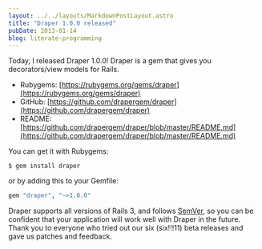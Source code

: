 ```yaml
---
layout: ../../layouts/MarkdownPostLayout.astro
title: "Draper 1.0.0 released"
pubDate: 2013-01-14
blog: literate-programming
---
```



Today, I released Draper 1.0.0! Draper is a gem that gives you decorators/view models for Rails.

- Rubygems: [https://rubygems.org/gems/draper](https://rubygems.org/gems/draper)
- GitHub: [https://github.com/drapergem/draper](https://github.com/drapergem/draper)
- README: [https://github.com/drapergem/draper/blob/master/README.md](https://github.com/drapergem/draper/blob/master/README.md)

You can get it with Rubygems:

```
$ gem install draper
```

or by adding this to your Gemfile:

```ruby
gem "draper", "~>1.0.0"
```

Draper supports all versions of Rails 3, and follows [SemVer](http://semver.org/), so you can be confident that your application will work well with Draper in the future. Thank you to everyone who tried out our six (six!!!11) beta releases and gave us patches and feedback.
